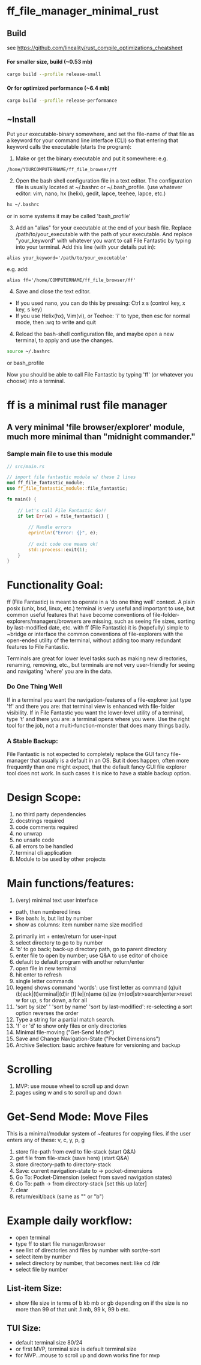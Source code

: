 # ff_file_manager_minimal_rust



## Build
see https://github.com/lineality/rust_compile_optimizations_cheatsheet

#### For smaller size, build (~0.53 mb)
```bash
cargo build --profile release-small 
```
#### Or for optimized performance (~6.4 mb)
```bash
cargo build --profile release-performance
```

## ~Install
Put your executable-binary somewhere, and set the file-name of that file
as a keyword for your command line interface (CLI) 
so that entering that keyword calls the executable (starts the program):

1. Make or get the binary executable and put it somewhere: e.g.
```path
/home/YOURCOMPUTERNAME/ff_file_browser/ff
```
2. Open the bash shell configuration file in a text editor. The configuration file is usually located at ~/.bashrc or ~/.bash_profile. (use whatever editor: vim, nano, hx (helix), gedit, lapce, teehee, lapce, etc.)
```bash
hx ~/.bashrc
```
or in some systems it may be called 'bash_profile'

3. Add an "alias" for your executable at the end of your bash file. Replace /path/to/your_executable with the path of your executable. And replace "your_keyword" with whatever you want to call File Fantastic by typing into your terminal. Add this line (with your details put in):
```text
alias your_keyword='/path/to/your_executable'
```
e.g. add:
```text
alias ff='/home/COMPUTERNAME/ff_file_browser/ff'
```

4. Save and close the text editor. 
- If you used nano, you can do this by pressing: Ctrl x s (control key, x key, s key)
- If you use Helix(hx), Vim(vi), or Teehee: 'i' to type, then esc for normal mode, then :wq to write and quit

4. Reload the bash-shell configuration file, and maybe open a new terminal, to apply and use the changes.
```bash
source ~/.bashrc
```
or bash_profile

Now you should be able to call File Fantastic by typing 'ff' (or whatever you choose) into a terminal.


# ff is a minimal rust file manager

## A very minimal 'file browser/explorer' module, much more minimal than "midnight commander." 

### Sample main file to use this module
```rust
// src/main.rs

// import file fantastic module w/ these 2 lines
mod ff_file_fantastic_module;
use ff_file_fantastic_module::file_fantastic;

fn main() {
    
    // Let's call File Fantastic Go!!
    if let Err(e) = file_fantastic() {
        
        // Handle errors
        eprintln!("Error: {}", e);
        
        // exit code one means ok!
        std::process::exit(1);
    }
}

```

# Functionality Goal:
ff (File Fantastic) is meant to operate in a 'do one thing well' context.
A plain posix (unix, bsd, linux, etc.) terminal is very useful
and important to use, but common useful features that have become
conventions of file-folder-explorers/managers/browsers are missing,
such as seeing file sizes, sorting by last-modified date, etc. 
with ff (File Fantastic) it is (hopefully) simple to ~bridge or interface the
common conventions of file-explorers with the open-ended utility of the terminal,
without adding too many redundant features to File Fantastic.

Terminals are great for lower level tasks such as 
making new directories, renaming, removing, etc.,
but terminals are not very user-friendly for seeing and navigating 'where'
you are in the data.

### Do One Thing Well
If in a terminal you want the navigation-features of a file-explorer just type 'ff'
and there you are: that terminal view is enhanced with file-folder visibility. 
If in File Fantastic you want the lower-level utility of a terminal, 
type 't' and there you are: a terminal opens where you were. Use the right
tool for the job, not a multi-function-monster that does many things badly.

### A Stable Backup: 
File Fantastic is not expected to completely replace the GUI fancy file-manager
that usually is a default in an OS. But it does happen, often more frequently
than one might expect, that the default fancy GUI file explorer tool does
not work. In such cases it is nice to have a stable backup option. 

# Design Scope:
1. no third party dependencies
2. docstrings required
3. code comments required
4. no unwrap
5. no unsafe code
6. all errors to be handled
7. terminal cli application
8. Module to be used by other projects

# Main functions/features:
1. (very) minimal text user interface
- path, then numbered lines
- like bash: ls, but list by number
- show as columns: item number name size modified
2. primarily int + enter/return for user-input
3. select directory to go to by number
4. 'b' to go back; back-up directory path, go to parent directory
5. enter file to open by number; use Q&A to use editor of choice
6. default to default program with another return/enter
7. open file in new terminal
8. hit enter to refresh
11. single letter commands
12. legend shows command 'words': use first letter as command
(q)uit (b)ack|(t)erminal|(d)ir (f)ile|(n)ame (s)ize (m)od|str>search|enter>reset
w for up, s for down, a for all 
13. 'sort by size' ' 'sort by name' 'sort by last-modified': re-selecting a sort option reverses the order
14. Type a string for a partial match search.
15. 'f' or 'd' to show only files or only directories
16. Minimal file-moving ("Get-Send Mode")
17. Save and Change Navigation-State ("Pocket Dimensions")
18. Archive Selection: basic archive feature for versioning and backup

# Scrolling
1. MVP: use mouse wheel to scroll up and down
2. pages using w and s to scroll up and down

# Get-Send Mode: Move Files
This is a minimal/modular system of ~features for copying files.
if the user enters any of these: v, c, y, p, g

1. store file-path from cwd to file-stack (start Q&A)
2. get file from file-stack (save here) (start Q&A)
3. store directory-path to directory-stack
4. Save: current navigation-state to -> pocket-dimensions
5. Go To: Pocket-Dimension (select from saved navigation states) 
6. Go To: path -> from directory-stack [set this up later]
7. clear 
8. return/exit/back (same as "" or "b")

# Example daily workflow:
- open terminal
- type ff to start file manager/browser
- see list of directories and files by number
  with sort/re-sort
- select item by number
- select directory by number, that becomes next: like cd /dir
- select file by number

## List-item Size:
- show file size in terms of b kb mb or gb depending on
if the size is no more than 99 of that unit
.1 mb, 99 k, 99 b etc.

## TUI Size:
- default terminal size 80/24
- or first MVP, terminal size is default terminal size
- for MVP...mouse to scroll up and down works fine for mvp

